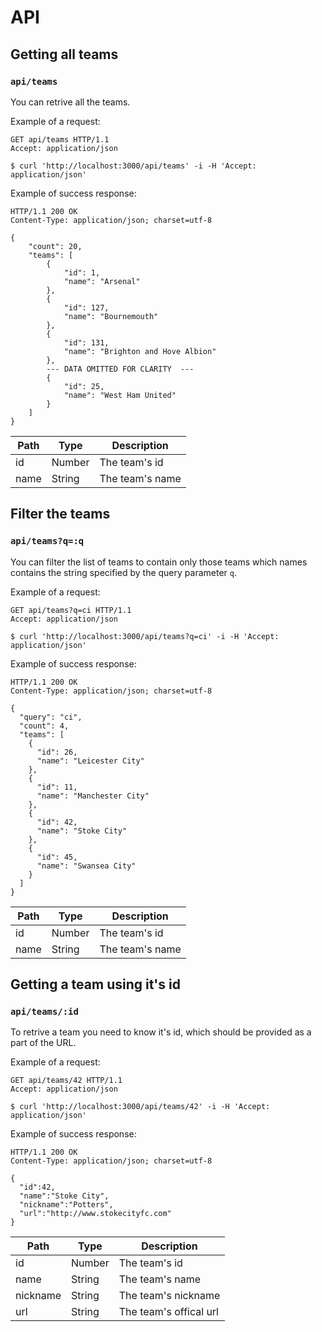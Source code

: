 # API

## Getting all teams

### `api/teams`

You can retrive all the teams.

Example of a request:

```
GET api/teams HTTP/1.1
Accept: application/json
```

```
$ curl 'http://localhost:3000/api/teams' -i -H 'Accept: application/json'
```

Example of success response:

```
HTTP/1.1 200 OK
Content-Type: application/json; charset=utf-8

{
    "count": 20,
    "teams": [
        {
            "id": 1,
            "name": "Arsenal"
        },
        {
            "id": 127,
            "name": "Bournemouth"
        },
        {
            "id": 131,
            "name": "Brighton and Hove Albion"
        },
        --- DATA OMITTED FOR CLARITY  ---
        {
            "id": 25,
            "name": "West Ham United"
        }
    ]
}
```

| Path     | Type   | Description            |
|----------|--------|------------------------|
| id       | Number | The team's id          |
| name     | String | The team's name        |

## Filter the teams

### `api/teams?q=:q`

You can filter the list of teams to contain only those teams which names contains the string specified by the query parameter `q`.

Example of a request:

```
GET api/teams?q=ci HTTP/1.1
Accept: application/json
```

```
$ curl 'http://localhost:3000/api/teams?q=ci' -i -H 'Accept: application/json'
```

Example of success response:

```
HTTP/1.1 200 OK
Content-Type: application/json; charset=utf-8

{
  "query": "ci",
  "count": 4,
  "teams": [
    {
      "id": 26,
      "name": "Leicester City"
    },
    {
      "id": 11,
      "name": "Manchester City"
    },
    {
      "id": 42,
      "name": "Stoke City"
    },
    {
      "id": 45,
      "name": "Swansea City"
    }
  ]
}
```

| Path     | Type   | Description            |
|----------|--------|------------------------|
| id       | Number | The team's id          |
| name     | String | The team's name        |

## Getting a team using it's id

### `api/teams/:id`

To retrive a team you need to know it's id, which should be provided as a part of the URL.

Example of a request:

```
GET api/teams/42 HTTP/1.1
Accept: application/json
```

```
$ curl 'http://localhost:3000/api/teams/42' -i -H 'Accept: application/json'
```

Example of success response:

```
HTTP/1.1 200 OK
Content-Type: application/json; charset=utf-8

{
  "id":42,
  "name":"Stoke City",
  "nickname":"Potters",
  "url":"http://www.stokecityfc.com"
}
```

| Path     | Type   | Description            |
|----------|--------|------------------------|
| id       | Number | The team's id          |
| name     | String | The team's name        |
| nickname | String | The team's nickname    |
| url      | String | The team's offical url |
